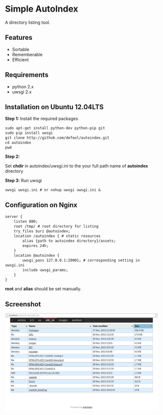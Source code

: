 # Simple AutoIndex 

A directory listing tool.

## Features

- Sortable
- Rememberable
- Efficient

## Requirements

- python 2.x
- uwsgi 2.x

## Installation on Ubuntu 12.04LTS

**Step 1:** Install the required packages

	sudo apt-get install python-dev python-pip git
	sudo pip install uwsgi
	git clone http://github.com/defool/autoindex.git
	cd autoindex
	pwd

**Step 2:**

Set **chdir** in autoindex/uwsgi.ini to the your full path name of **autoindex** directory

**Step 3:** Run uwsgi
	
	uwsgi uwsgi.ini # or nohup uwsgi uwsgi.ini &


## Configuration on Nginx

	server {
	    listen 800;
	    root /tmp/ # root directory for listing
	    try_files $uri @autoindex;    
	    location /autoindex { # static resources
	    	alias {path to autoindex directory}/assets;
	        expires 24h;
	    }
	    location @autoindex {
	    	uwsgi_pass 127.0.0.1:20001; # corresponding setting in uwsgi.ini
	    	include uwsgi_params;
	    }
	}

**root** and **alias** should be set manually.  

## Screenshot

![Screenshot](http://github.com/defool/autoindex/raw/master/screenshot.png)
